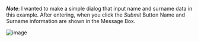 **_Note_**: I wanted to make a simple dialog that input name and surname data in this example. After entering, when you click the _Submit_ Button Name and Surname information are shown in the Message Box.

![image](https://user-images.githubusercontent.com/91613858/209359616-724298c3-c60c-421d-ad6a-9eb0d325c0eb.png)
